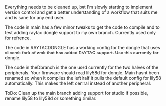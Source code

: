 Everything needs to be cleaned up, but I'm slowly starting to implement version control and get a better understanding of a workflow that suits me and is sane for any end user.

The code in main has a few minor tweaks to get the code to compile and to test adding raytac dongle support to my own branch. Currently used only for refrence.

The code in RAYTACDONGLE has a working config for the dongle that uses slicemk fork of zmk that has added RAYTAC support. Use this currently for dongle.

The code in theDbranch is the one used currently for the two halves of the peripherals. Your firmware should read lily58d for dongle.
Main hasnt been renamed so when it compiles the left half it pulls the default config for lily58 automatically. This makes the left central instead of another peripheral.

ToDo: Clean up the main branch adding support for studio if possible, rename lily58 to lily58d or something similar. 
